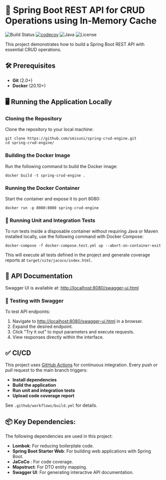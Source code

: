 # 🚀 Spring Boot REST API for CRUD Operations using In-Memory Cache

![Build Status](https://github.com/smisuni/spring-crud-engine/actions/workflows/build.yml/badge.svg)
[![codecov](https://codecov.io/gh/smisuni/spring-crud-engine/branch/main/graph/badge.svg)](https://codecov.io/gh/smisuni/spring-crud-engine)
![Java](https://img.shields.io/badge/Java-17%2B-blue.svg)
![License](https://img.shields.io/github/license/smisuni/spring-crud-engine.svg)

This project demonstrates how to build a Spring Boot REST API with essential CRUD operations.

## 🛠️ Prerequisites
- **Git** (2.0+)
- **Docker** (20.10+)

## 🖥️ Running the Application Locally

### Cloning the Repository
Clone the repository to your local machine:
```shell
git clone https://github.com/smisuni/spring-crud-engine.git
cd spring-crud-engine/
```

### Building the Docker Image
Run the following command to build the Docker image:
```shell
docker build -t spring-crud-engine .
```

### Running the Docker Container
Start the container and expose it to port 8080:
```shell
docker run -p 8080:8080 spring-crud-engine
```

### 🧪 Running Unit and Integration Tests
To run tests inside a disposable container without requiring Java or Maven installed locally, use the following command with Docker Compose:
```shell
docker-compose -f docker-compose.test.yml up --abort-on-container-exit
```
This will execute all tests defined in the project and generate coverage reports at `target/site/jacoco/index.html`.

## 📘 API Documentation

Swagger UI is available at: [http://localhost:8080/swagger-ui.html](http://localhost:8080/swagger-ui.html)

### 🧪 Testing with Swagger

To test API endpoints:

1. Navigate to [http://localhost:8080/swagger-ui.html](http://localhost:8080/swagger-ui.html) in a browser.
2. Expand the desired endpoint.
3. Click "Try it out" to input parameters and execute requests.
4. View responses directly within the interface.

## ✅ CI/CD

This project uses [GitHub Actions](https://github.com/features/actions) for continuous integration. Every push or pull request to the main branch triggers:

- **Install dependencies**
- **Build the application**
- **Run unit and integration tests**
- **Upload code coverage report**

See `.github/workflows/build.yml` for details.

## 📦 Key Dependencies: 
The following dependencies are used in this project:
- **Lombok**: For reducing boilerplate code.
- **Spring Boot Starter Web**: For building web applications with Spring Boot.
- **JaCoCo** : For code coverage.
- **Mapstruct**: For DTO entity mapping.
- **Swagger UI**: For generating interactive API documentation.
